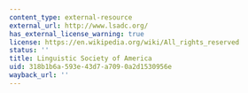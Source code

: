 ```yaml
---
content_type: external-resource
external_url: http://www.lsadc.org/
has_external_license_warning: true
license: https://en.wikipedia.org/wiki/All_rights_reserved
status: ''
title: Linguistic Society of America
uid: 318b1b6a-593e-43d7-a709-0a2d1530956e
wayback_url: ''
---
```

